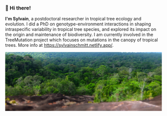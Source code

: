### 👋 Hi there!

**I'm Sylvain**, a postdoctoral researcher in tropical tree ecology and evolution. I did a PhD on genotype-environment interactions in shaping intraspecific variability in tropical tree species, and explored its impact on the origin and maintenance of biodiversity. I am currently involved in the TreeMutation project which focuses on mutations in the canopy of tropical trees. More info at https://sylvainschmitt.netlify.app/.

![](https://raw.githubusercontent.com/sylvainschmitt/website/master/assets/media/head.jpg)

<!--
**sylvainschmitt/sylvainschmitt** is a ✨ _special_ ✨ repository because its `README.md` (this file) appears on your GitHub profile.

Here are some ideas to get you started:

- 🔭 I’m currently working on ...
- 🌱 I’m currently learning ...
- 👯 I’m looking to collaborate on ...
- 🤔 I’m looking for help with ...
- 💬 Ask me about ...
- 📫 How to reach me: ...
- 😄 Pronouns: ...
- ⚡ Fun fact: ...
-->
